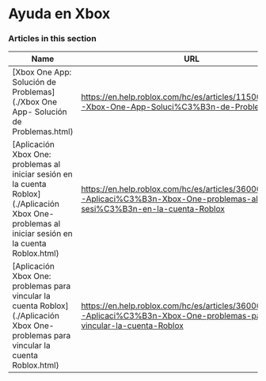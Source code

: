 # Ayuda en Xbox  
### Articles in this section
Name|URL
-|-
[Xbox One App: Solución de Problemas](./Xbox One App- Solución de Problemas.html) |https://en.help.roblox.com/hc/es/articles/115004532866-Xbox-One-App-Soluci%C3%B3n-de-Problemas
[Aplicación Xbox One: problemas al iniciar sesión en la cuenta Roblox](./Aplicación Xbox One- problemas al iniciar sesión en la cuenta Roblox.html) |https://en.help.roblox.com/hc/es/articles/360000334523-Aplicaci%C3%B3n-Xbox-One-problemas-al-iniciar-sesi%C3%B3n-en-la-cuenta-Roblox
[Aplicación Xbox One: problemas para vincular la cuenta Roblox](./Aplicación Xbox One- problemas para vincular la cuenta Roblox.html) |https://en.help.roblox.com/hc/es/articles/360000334603-Aplicaci%C3%B3n-Xbox-One-problemas-para-vincular-la-cuenta-Roblox
